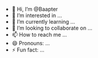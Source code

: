 - 👋 Hi, I’m @Baapter
- 👀 I’m interested in ...
- 🌱 I’m currently learning ...
- 💞️ I’m looking to collaborate on ...
- 📫 How to reach me ...
- 😄 Pronouns: ...
- ⚡ Fun fact: ...

<!---
Baapter/Baapter is a ✨ special ✨ repository because its `README.md` (this file) appears on your GitHub profile.
You can click the Preview link to take a look at your changes.
--->
